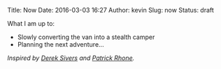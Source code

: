 Title: Now
Date: 2016-03-03 16:27
Author: kevin
Slug: now
Status: draft

What I am up to:

* Slowly converting the van into a stealth camper
* Planning the next adventure...

*Inspired by [Derek Sivers](https://sivers.org/nowff) and [Patrick Rhone](http://patrickrhone.com/now/).*
